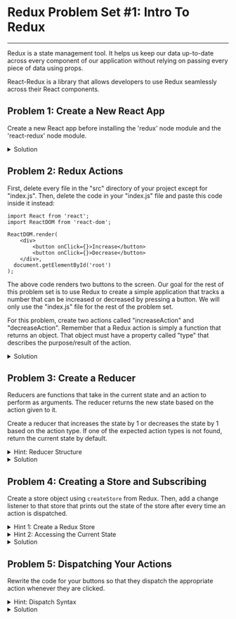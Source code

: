 # Redux Problem Set #1: Intro To Redux

---
Redux is a state management tool. It helps us keep our
data up-to-date across every component of our application
without relying on passing every piece of data using props.

React-Redux is a library that allows developers to use
Redux seamlessly across their React components.

## Problem 1: Create a New React App
Create a new React app before installing the 'redux' node module 
and the 'react-redux' node module.

<details>
<summary>Solution</summary>

1. Create a new React app (I named mine "redux-example") with:
``` 
npx create-react-app redux-example
```
2. Install the 'redux' node module:
```
npm install redux
```
3Install the 'react-redux' node module:
```
npm install react-redux
```
</details>

## Problem 2: Redux Actions
First, delete every file in the "src" directory of your project except
for "index.js".
Then, delete the code in your "index.js" file and paste this code
inside it instead:
```
import React from 'react';
import ReactDOM from 'react-dom';

ReactDOM.render(
    <div>
        <button onClick={}>Increase</button>
        <button onClick={}>Decrease</button>
    </div>,
  document.getElementById('root')
);
```
The above code renders two buttons to the screen. Our goal
for the rest of this problem set is to use Redux to create a simple
application that tracks a number that can be increased
or decreased by pressing a button. We will only use the "index.js" file
for the rest of the problem set.

For this problem, create two actions called "increaseAction" and
"decreaseAction". Remember that a Redux action is simply
a function that returns an object. That object must have a property
called "type" that describes the purpose/result of the action. 

<details>
<summary>Solution</summary>

The following code should be after your imports but before you
render anything:
```
const increaseAction = () => {
    return {
        type: "INCREASE",
    }
}

const decreaseAction = () => {
    return {
        type: "DECREASE"
    }
}
```
This creates two actions, one named 'increaseAction' and one
named 'decreaseAction'. These functions return an object with a
'type' property that describes the action. It is best practice
to make the value of your 'type' properties in all-caps.
</details>

## Problem 3: Create a Reducer
Reducers are functions that take in the current state and an
action to perform as arguments. The reducer returns the new 
state based on the action given to it. 

Create a reducer that increases the state by 1 or decreases
the state by 1 based on the action type. If one of the expected action
types is not found, return the current state by default.

<details>
<summary>Hint: Reducer Structure</summary>

``` 
const reducer = (state = 0, action) => {
    if (action.type === "ACTION1") {
        // Return an updated state here
    }
    // return the current state here as a default.
}
```
In a reducer, the state must be given a default value. Since
we are counting the value of a number, we should specify a 
default state value of 0. We check the 'type' property of the
action and then return the updated state based on the action's type.
More if statements can be added above to respond to other action types.
If all 'if' statements fail, you should return the current state.
</details>

<details>
<summary>Solution</summary>

```
const reducer = (state = 0, action) => {
    if (action.type === "INCREASE") {
        return state + 1
    }
    if (action.type === "DECREASE") {
        return state - 1
    }
    return state
}
```
This reducer increases the state by 1 if the action's type is
"INCREASE" or decreases the state by 1 if the action's type is
"DECREASE". If neither 'if' statement is triggered, the current
state is returned. 

### More Info

---
If an action is dispatched and the reducer cannot match the type
of the action, the current state should be returned as 
a default. If it is not, the reducer returns nothing and the
state value becomes undefined. In complicated apps where the
state stores lots of important information for the user
navigating between pages, this can break the functionality of your
site.

You might see 'switch-case' syntax used in defining a reducer.
The same reducer as above can be defined using that syntax like 
this:
```
const reducer = (state = 0, action) => {
    switch (action.type) {
        case "INCREASE":
            return state + 1
        case "DECREASE":
            return state - 1
        default:
            return state
    }
}
```
</details>

## Problem 4: Creating a Store and Subscribing
Create a store object using `createStore` from Redux. Then,
add a change listener to that store that prints out the 
state of the store after every time an action is dispatched.

<details>
<summary>Hint 1: Create a Redux Store</summary>

After you have created an object from `createStore` and assigned
a variable name to it, you can subscribe
to it like this: `yourStore.subscribe()`. Inside the parentheses you
will specify a function that will get called every time an
action is dispatched.
</details>

<details>
<summary>Hint 2: Accessing the Current State</summary>

To get the current state of your redux store, use `yourStore.getState()`.
</details>

<details>
<summary>Solution</summary>

1. First, import `createStore` from `redux` like this:
``` 
import {createStore} from "redux";
```
2. Next, create a store object and subscribe to it:
``` 
const store = createStore(reducer)
store.subscribe( () => {
    console.log(store.getState())
})
```
The above code uses a callback of an anonymous arrow function 
that logs the current state using `getState`.
</details>

## Problem 5: Dispatching Your Actions
Rewrite the code for your buttons so that they dispatch the 
appropriate action whenever they are clicked.

<details>
<summary>Hint: Dispatch Syntax</summary>

When dispatching an action to your store, you use this general
syntax:
```
store.dispatch(actionName())
```
Notice the parentheses after the action. The store is dispatching
a call to the action function, not the action function itself.
</details>

<details>
<summary>Solution</summary>

Your buttons' `onClick` attribute should be modified to dispatch
the `increaseAction` or the `decreaseAction` to the store like this:
```
<button onClick={ () => store.dispatch(increaseAction())}>Increase</button>
<button onClick={ () => store.dispatch(decreaseAction())}>Decrease</button>
```
Notice the parentheses after `increaseAction` and `decreaseAction`. 
The store is dispatching a call to the action function, 
not the action function itself.
</details>